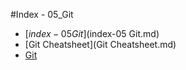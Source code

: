 #Index - 05_Git

* [$index-05 Git]($index-05 Git.md)
* [Git Cheatsheet](Git Cheatsheet.md)
* [Git](Git.md)
